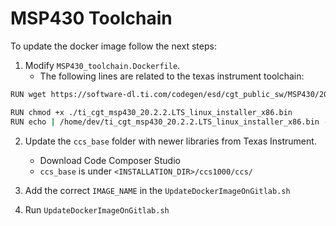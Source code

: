 # MSP430 Toolchain

To update the docker image follow the next steps:

1) Modify `MSP430_toolchain.Dockerfile`. 
    - The following lines are related to the texas instrument toolchain:

```sh
RUN wget https://software-dl.ti.com/codegen/esd/cgt_public_sw/MSP430/20.2.2.LTS/ti_cgt_msp430_20.2.2.LTS_linux_installer_x86.bin && ls -la && pwd

RUN chmod +x ./ti_cgt_msp430_20.2.2.LTS_linux_installer_x86.bin 
RUN echo | /home/dev/ti_cgt_msp430_20.2.2.LTS_linux_installer_x86.bin --prefix /usr/toolchain/
```

2) Update the `ccs_base` folder with newer libraries from Texas Instrument.
    - Download Code Composer Studio
    - `ccs_base` is under `<INSTALLATION_DIR>/ccs1000/ccs/`

3) Add the correct `IMAGE_NAME` in the `UpdateDockerImageOnGitlab.sh` 

4) Run `UpdateDockerImageOnGitlab.sh` 
